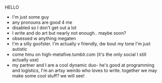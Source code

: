 HELLO
- I'm just some guy
- any pronouns are good 4 me
- disabled so I don't get out a lot
- I write and do art but nearly not enough.. maybe soon?
- obsessed w anything megaten
- I'm a silly goofster. I'm actually v friendly, dw bout my tone I'm just autistic
- come hmu on high-metafive.tumblr.com (it's the only social I still actually use)
- my partner and I are a cool dynamic duo- he's good at programming and logistics, I'm an artsy weirdo who loves to write. together we may make some cool stuff? we will see!
<!---
hugelewis/hugelewis is a ✨ special ✨ repository because its `README.md` (this file) appears on your GitHub profile.
You can click the Preview link to take a look at your changes.
--->
